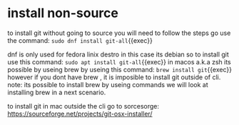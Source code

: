 # install non-source
to install git without going to source you will need to follow the steps
go use the command:
`sudo dnf install git-all`{{exec}}

dnf is only used for fedora linix destro
in this case its debian so to install git use this command:
`sudo apt install git-all`{{exec}}
in macos a.k.a zsh its possible by useing brew by useing this command:
 `brew install git`{{exec}}
 however if you dont have brew , it is imposible to install git outside of cli.
 note: its possible to install brew by useing commands we will look at installing brew in a next scenario.

 to install git in mac outside the cli go to sorcesorge:
 https://sourceforge.net/projects/git-osx-installer/
